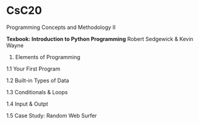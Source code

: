 # CsC20
Programming Concepts and Methodology II

**Texbook: Introduction to Python Programming** Robert Sedgewick & Kevin Wayne

1. Elements of Programming

  1.1 Your First Program
  
  1.2 Built-in Types of Data
  
  1.3 Conditionals & Loops
  
  1.4 Input & Outpt
  
  1.5 Case Study: Random Web Surfer

